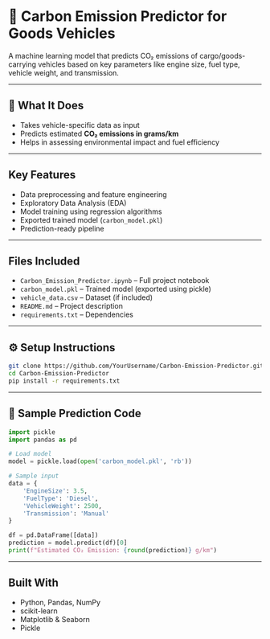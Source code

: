 # 🌱 Carbon Emission Predictor for Goods Vehicles

A machine learning model that predicts CO₂ emissions of cargo/goods-carrying vehicles based on key parameters like engine size, fuel type, vehicle weight, and transmission.

---

## 🚚 What It Does

- Takes vehicle-specific data as input  
- Predicts estimated **CO₂ emissions in grams/km**  
- Helps in assessing environmental impact and fuel efficiency

---

## Key Features

- Data preprocessing and feature engineering  
- Exploratory Data Analysis (EDA)  
- Model training using regression algorithms  
- Exported trained model (`carbon_model.pkl`)  
- Prediction-ready pipeline

---

## Files Included

- `Carbon_Emission_Predictor.ipynb` – Full project notebook  
- `carbon_model.pkl` – Trained model (exported using pickle)  
- `vehicle_data.csv` – Dataset (if included)  
- `README.md` – Project description  
- `requirements.txt` – Dependencies

---

## ⚙️ Setup Instructions

```bash
git clone https://github.com/YourUsername/Carbon-Emission-Predictor.git
cd Carbon-Emission-Predictor
pip install -r requirements.txt
```

---

## 📌 Sample Prediction Code

```python
import pickle
import pandas as pd

# Load model
model = pickle.load(open('carbon_model.pkl', 'rb'))

# Sample input
data = {
    'EngineSize': 3.5,
    'FuelType': 'Diesel',
    'VehicleWeight': 2500,
    'Transmission': 'Manual'
}

df = pd.DataFrame([data])
prediction = model.predict(df)[0]
print(f"Estimated CO₂ Emission: {round(prediction)} g/km")
```

---

## Built With

- Python, Pandas, NumPy  
- scikit-learn  
- Matplotlib & Seaborn  
- Pickle
